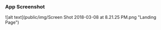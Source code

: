 ### App Screenshot

![alt text](public/img/Screen Shot 2018-03-08 at 8.21.25 PM.png "Landing Page")
